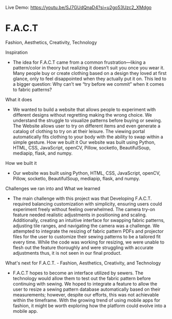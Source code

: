 Live Demo: https://youtu.be/SJ7GUdQnaD4?si=u2go53Uzc2_XMdgo

# F.A.C.T
Fashion, Aesthetics, Creativity, Technology

Inspiration
- The idea for F.A.C.T came from a common frustration—liking a pattern/color in theory but realizing it doesn’t suit you once you wear it. Many people buy or create clothing based on a design they loved at first glance, only to feel disappointed when they actually put it on. This led to a bigger question: Why can’t we “try before we commit” when it comes to fabric patterns?

What it does
- We wanted to build a website that allows people to experiment with different designs without regretting making the wrong choice. We understand the struggle to visualize patterns before buying or sewing. The Website allows user to try on different items and even generate a catalog of clothing to try on at their leisure. The viewing portal automatically fits clothing to your body with the ability to swap within a simple gesture. 
How we built it
Our website was built using Python, HTML, CSS, JavaScript, openCV, Pillow, socketIo, BeautifulSoup, mediapip, flask, and numpy.

How we built it
- Our website was built using Python, HTML, CSS, JavaScript, openCV, Pillow, socketIo, BeautifulSoup, mediapip, flask, and numpy.

Challenges we ran into and What we learned
- The main challenge with this project was that Developing F.A.C.T. required balancing customization with simplicity, ensuring users could experiment freely without feeling overwhelmed. The camera try-on feature needed realistic adjustments in positioning and scaling. Additionally, creating an intuitive interface for swapping fabric patterns, adjusting tile ranges, and navigating the camera was a challenge. We attempted to integrate the resizing of fabric pattern PDFs and projector files for the user to customize their sewing patterns to be a tailored fit every time. While the code was working for resizing, we were unable to flesh out the feature thoroughly and were struggling with accurate adjustments thus, it is not seen in our final product.

What's next for F.A.C.T. - Fashion, Aesthetics, Creativity, and Technology
- F.A.C.T hopes to become an interface utilized by sewers. The technology would allow them to test out the fabric pattern before continuing with sewing. We hoped to integrate a feature to allow the user to resize a sewing pattern database automatically based on their measurements; however, despite our efforts, this was not achievable within the timeframe. With the growing trend of using mobile apps for fashion, it might be worth exploring how the platform could evolve into a mobile app.
